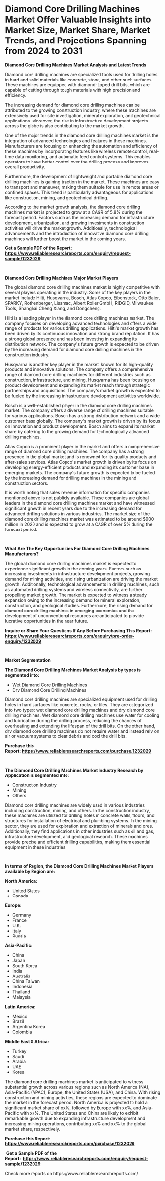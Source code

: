 <p><h1>Diamond Core Drilling Machines Market Offer Valuable Insights into Market Size, Market Share, Market Trends, and Projections Spanning from 2024 to 2031</h1></p><p><strong>Diamond Core Drilling Machines Market Analysis and Latest Trends</strong></p>
<p><p>Diamond core drilling machines are specialized tools used for drilling holes in hard and solid materials like concrete, stone, and other such surfaces. These machines are equipped with diamond-tipped drill bits, which are capable of cutting through tough materials with high precision and efficiency.</p><p>The increasing demand for diamond core drilling machines can be attributed to the growing construction industry, where these machines are extensively used for site investigation, mineral exploration, and geotechnical applications. Moreover, the rise in infrastructure development projects across the globe is also contributing to the market growth.</p><p>One of the major trends in the diamond core drilling machines market is the integration of advanced technologies and features in these machines. Manufacturers are focusing on enhancing the automation and efficiency of these machines by incorporating features like wireless remote control, real-time data monitoring, and automatic feed control systems. This enables operators to have better control over the drilling process and improves overall productivity.</p><p>Furthermore, the development of lightweight and portable diamond core drilling machines is gaining traction in the market. These machines are easy to transport and maneuver, making them suitable for use in remote areas or confined spaces. This trend is particularly advantageous for applications like construction, mining, and geotechnical drilling.</p><p>According to the market growth analysis, the diamond core drilling machines market is projected to grow at a CAGR of 5.8% during the forecast period. Factors such as the increasing demand for infrastructure development, urbanization, and growing investments in construction activities will drive the market growth. Additionally, technological advancements and the introduction of innovative diamond core drilling machines will further boost the market in the coming years.</p></p>
<p><strong>Get a Sample PDF of the Report:&nbsp; <a href="https://www.reliableresearchreports.com/enquiry/request-sample/1232029">https://www.reliableresearchreports.com/enquiry/request-sample/1232029</a></strong></p>
<p>&nbsp;</p>
<p><strong>Diamond Core Drilling Machines Major Market Players</strong></p>
<p><p>The global diamond core drilling machines market is highly competitive with several players operating in the industry. Some of the key players in the market include Hilti, Husqvarna, Bosch, Atlas Copco, Eibenstock, Otto Baier, SPARKY, Rothenberger, Lissmac, Albert Roller GmbH, RIDGID, Milwaukee Tools, Shanghai Cheng Xiang, and Dongcheng.</p><p>Hilti is a leading player in the diamond core drilling machines market. The company focuses on developing advanced technologies and offers a wide range of products for various drilling applications. Hilti's market growth has been driven by its continuous innovation and strong brand reputation. It has a strong global presence and has been investing in expanding its distribution network. The company's future growth is expected to be driven by the increasing demand for diamond core drilling machines in the construction industry.</p><p>Husqvarna is another key player in the market, known for its high-quality products and innovative solutions. The company offers a comprehensive range of diamond core drilling machines for different industries such as construction, infrastructure, and mining. Husqvarna has been focusing on product development and expanding its market reach through strategic partnerships and acquisitions. The company's market growth is expected to be fueled by the increasing infrastructure development activities worldwide.</p><p>Bosch is a well-established player in the diamond core drilling machines market. The company offers a diverse range of drilling machines suitable for various applications. Bosch has a strong distribution network and a wide customer base globally. The company's market growth is driven by its focus on innovation and product development. Bosch aims to expand its market share by catering to the growing demand for technologically advanced drilling machines.</p><p>Atlas Copco is a prominent player in the market and offers a comprehensive range of diamond core drilling machines. The company has a strong presence in the global market and is renowned for its quality products and after-sales services. Atlas Copco's market growth is driven by its focus on developing energy-efficient products and expanding its customer base in emerging markets. The company's future growth is expected to be fueled by the increasing demand for drilling machines in the mining and construction sectors.</p><p>It is worth noting that sales revenue information for specific companies mentioned above is not publicly available. These companies are global leaders in the diamond core drilling machines market and have witnessed significant growth in recent years due to the increasing demand for advanced drilling solutions in various industries. The market size of the diamond core drilling machines market was estimated to be around $900 million in 2020 and is expected to grow at a CAGR of over 5% during the forecast period.</p></p>
<p>&nbsp;</p>
<p><strong>What Are The Key Opportunities For Diamond Core Drilling Machines Manufacturers?</strong></p>
<p><p>The global diamond core drilling machines market is expected to experience significant growth in the coming years. Factors such as increasing investments in infrastructure development projects, growing demand for mining activities, and rising urbanization are driving the market growth. Additionally, technological advancements in drilling machines, such as automated drilling systems and wireless connectivity, are further propelling market growth. The market is expected to witness a steady expansion owing to the increasing demand for mineral exploration, construction, and geological studies. Furthermore, the rising demand for diamond core drilling machines in emerging economies and the development of unconventional resources are anticipated to provide lucrative opportunities in the near future.</p></p>
<p><strong>Inquire or Share Your Questions If Any Before Purchasing This Report: <a href="https://www.reliableresearchreports.com/enquiry/pre-order-enquiry/1232029">https://www.reliableresearchreports.com/enquiry/pre-order-enquiry/1232029</a></strong></p>
<p>&nbsp;</p>
<p><strong>Market Segmentation</strong></p>
<p><strong>The Diamond Core Drilling Machines Market Analysis by types is segmented into:</strong></p>
<p><ul><li>Wet Diamond Core Drilling Machines</li><li>Dry Diamond Core Drilling Machines</li></ul></p>
<p><p>Diamond core drilling machines are specialized equipment used for drilling holes in hard surfaces like concrete, rocks, or tiles. They are categorized into two types: wet diamond core drilling machines and dry diamond core drilling machines. Wet diamond core drilling machines use water for cooling and lubrication during the drilling process, reducing the chances of overheating and extending the lifespan of the drill bits. On the other hand, dry diamond core drilling machines do not require water and instead rely on air or vacuum systems to clear debris and cool the drill bits.</p></p>
<p><strong>Purchase this Report:&nbsp;<a href="https://www.reliableresearchreports.com/purchase/1232029">https://www.reliableresearchreports.com/purchase/1232029</a></strong></p>
<p>&nbsp;</p>
<p><strong>The Diamond Core Drilling Machines Market Industry Research by Application is segmented into:</strong></p>
<p><ul><li>Construction Industry</li><li>Mining</li><li>Others</li></ul></p>
<p><p>Diamond core drilling machines are widely used in various industries including construction, mining, and others. In the construction industry, these machines are utilized for drilling holes in concrete walls, floors, and structures for installation of electrical and plumbing systems. In the mining sector, they are used for exploration and extraction of minerals and ores. Additionally, they find applications in other industries such as oil and gas, infrastructure development, and geological research. These machines provide precise and efficient drilling capabilities, making them essential equipment in these industries.</p></p>
<p>&nbsp;</p>
<p><strong>In terms of Region, the Diamond Core Drilling Machines Market Players available by Region are:</strong></p>
<p>
    <p> <strong> North America: </strong>
        <ul>
            <li>United States</li>
            <li>Canada</li>
        </ul>
        </p> 
    <p> <strong> Europe: </strong>
        <ul>
            <li>Germany</li>
            <li>France</li>
            <li>U.K.</li>
            <li>Italy</li>
            <li>Russia</li>
        </ul>
        </p> 
    <p> <strong> Asia-Pacific: </strong>
        <ul>
            <li>China</li>
            <li>Japan</li>
            <li>South Korea</li>
            <li>India</li>
            <li>Australia</li>
            <li>China Taiwan</li>
            <li>Indonesia</li>
            <li>Thailand</li>
            <li>Malaysia</li>
        </ul>
        </p> 
    <p> <strong> Latin America: </strong>
        <ul>
            <li>Mexico</li>
            <li>Brazil</li>
            <li>Argentina Korea</li>
            <li>Colombia</li>
        </ul>
        </p> 
    <p> <strong> Middle East & Africa: </strong>
        <ul>
            <li>Turkey</li>
            <li>Saudi</li>
            <li>Arabia</li>
            <li>UAE</li>
            <li>Korea</li>
        </ul>
    </p>
    </p>
<p><p>The diamond core drilling machines market is anticipated to witness substantial growth across various regions such as North America (NA), Asia-Pacific (APAC), Europe, the United States (USA), and China. With rising construction and mining activities, these regions are expected to dominate the market in the forecast period. North America is projected to hold a significant market share of xx%, followed by Europe with xx%, and Asia-Pacific with xx%. The United States and China are likely to exhibit remarkable growth due to expanding infrastructure development and increasing mining operations, contributing xx% and xx% to the global market share, respectively.</p></p>
<p><strong>Purchase this Report: <a href="https://www.reliableresearchreports.com/purchase/1232029">https://www.reliableresearchreports.com/purchase/1232029</a></strong></p>
<p>&nbsp;<strong>Get a Sample PDF of the Report:&nbsp;&nbsp;<a href="https://www.reliableresearchreports.com/enquiry/request-sample/1232029">https://www.reliableresearchreports.com/enquiry/request-sample/1232029</a></strong></p>
<p><strong></strong></p>
<p>Check more reports on https://www.reliableresearchreports.com/</p>